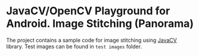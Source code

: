 # JavaCV/OpenCV Playground for Android. Image Stitching (Panorama)
The project contains a sample code for image stitching using [JavaCV](https://github.com/bytedeco/javacv) library. Test images can be found in `test images` folder.